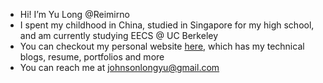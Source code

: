 - Hi! I’m Yu Long @Reimirno
- I spent my childhood in China, studied in Singapore for my high school, and am currently studying EECS @ UC Berkeley
- You can checkout my personal website [here](https://reimirno.github.io/), which has my technical blogs, resume, portfolios and more
- You can reach me at johnsonlongyu@gmail.com

<!---
Reimirno/Reimirno is a ✨ special ✨ repository because its `README.md` (this file) appears on your GitHub profile.
You can click the Preview link to take a look at your changes.
--->
